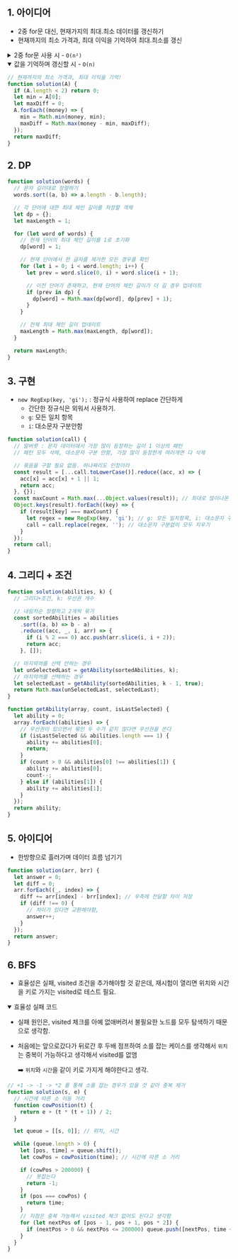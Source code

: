 ## 1. 아이디어

- 2중 for문 대신, 현재가지의 최대.최소 데이터를 갱신하기
- 현재까지의 최소 가격과, 최대 이익을 기억하여 최대.최소를 갱신

<details>
<summary>2중 for문 사용 시 - <code>O(n²)</code></summary>

```javascript
function solution(A) {
  const count = [];
  for (let i = 0; i < A.length; i++) {
    for (let k = i; k < A.length; k++) {
      count.push(A[k] - A[i]);
    }
  }
  return Math.max(...count);
}
```

</details>
<details open>
  <summary>값을 기억하며 갱신할 시 - <code>O(n)</code></summary>

```javascript
// 현재까지의 최소 가격과, 최대 이익을 기억!
function solution(A) {
  if (A.length < 2) return 0;
  let min = A[0];
  let maxDiff = 0;
  A.forEach((money) => {
    min = Math.min(money, min);
    maxDiff = Math.max(money - min, maxDiff);
  });
  return maxDiff;
}
```

</details>

## 2. DP

```javascript
function solution(words) {
  // 문자 길이대로 정렬하기
  words.sort((a, b) => a.length - b.length);

  // 각 단어에 대한 최대 체인 길이를 저장할 객체
  let dp = {};
  let maxLength = 1;

  for (let word of words) {
    // 현재 단어의 최대 체인 길이를 1로 초기화
    dp[word] = 1;

    // 현재 단어에서 한 글자를 제거한 모든 경우를 확인
    for (let i = 0; i < word.length; i++) {
      let prev = word.slice(0, i) + word.slice(i + 1);

      // 이전 단어가 존재하고, 현재 단어의 체인 길이가 더 길 경우 업데이트
      if (prev in dp) {
        dp[word] = Math.max(dp[word], dp[prev] + 1);
      }
    }

    // 전체 최대 체인 길이 업데이트
    maxLength = Math.max(maxLength, dp[word]);
  }

  return maxLength;
}
```

## 3. 구현

- `new RegExp(key, 'gi');` : 정규식 사용하여 replace 간단하게
  - 간단한 정규식은 외워서 사용하기.
  - `g`: 모든 일치 항목
  - `i`: 대소문자 구분안함

```javascript
function solution(call) {
  // 말버릇 : 문자 데이터에서 가장 많이 등장하는 길이 1 이상의 패턴
  // 패턴 모두 삭제, 대소문자 구분 안함, 가장 많이 등장한게 여러개면 다 삭제

  // 묶음을 구할 필요 없음. 하나짜리도 인정이라
  const result = [...call.toLowerCase()].reduce((acc, x) => {
    acc[x] = acc[x] + 1 || 1;
    return acc;
  }, {});
  const maxCount = Math.max(...Object.values(result)); // 최대로 많이나온 개수
  Object.keys(result).forEach((key) => {
    if (result[key] === maxCount) {
      let regex = new RegExp(key, 'gi'); // g: 모든 일치항목, i: 대소문자 구분 안하고 검색
      call = call.replace(regex, ''); // 대소문자 구분없이 모두 지우기
    }
  });
  return call;
}
```

## 4. 그리디 + 조건

```javascript
function solution(abilities, k) {
  // 그리디+조건, k: 우선권 개수

  // 내림차순 정렬하고 2개씩 묶기
  const sortedAbilities = abilities
    .sort((a, b) => b - a)
    .reduce((acc, _, i, arr) => {
      if (i % 2 === 0) acc.push(arr.slice(i, i + 2));
      return acc;
    }, []);

  // 마지막꺼를 선택 안하는 경우
  let unSelectedLast = getAbility(sortedAbilities, k);
  // 마지막꺼를 선택하는 경우
  let selectedLast = getAbility(sortedAbilities, k - 1, true);
  return Math.max(unSelectedLast, selectedLast);
}

function getAbility(array, count, isLastSelected) {
  let ability = 0;
  array.forEach((abilities) => {
    // 우선권이 있으면서 묶인 두 수가 같지 않다면 우선권을 쓴다
    if (isLastSelected && abilities.length === 1) {
      ability += abilities[0];
      return;
    }
    if (count > 0 && abilities[0] !== abilities[1]) {
      ability += abilities[0];
      count--;
    } else if (abilities[1]) {
      ability += abilities[1];
    }
  });
  return ability;
}
```

## 5. 아이디어

- 한방향으로 흘러가며 데이터 흐름 넘기기

```javascript
function solution(arr, brr) {
  let answer = 0;
  let diff = 0;
  arr.forEach((_, index) => {
    diff += arr[index] - brr[index]; // 우측에 전달할 차이 저장
    if (diff !== 0) {
      // 차이가 있다면 교환해야함,
      answer++;
    }
  });
  return answer;
}
```

## 6. BFS

- 효율성은 실패, visited 조건을 추가해야할 것 같은데, 재시험이 열리면 위치와 시간을 키로 가지는 visited로 테스트 필요.

<details open>
  <summary>효율성 실패 코드</summary>

- 실패 원인은, visited 체크를 아예 없애버려서 불필요한 노드를 모두 탐색하기 때문으로 생각함.
- 처음에는 앞으로갔다가 뒤로간 후 두배 점프하여 소를 잡는 케이스를 생각해서 `위치` 는 중복이 가능하다고 생각해서 visited를 없앰

  ➡️ `위치`와 `시간`을 같이 키로 가지게 해야한다고 생각.

```javascript
// +1 -> -1 -> *2 를 통해 소를 잡는 경우가 있을 것 같아 중복 제거
function solution(s, e) {
  // 시간에 따른 소 이동 거리
  function cowPosition(t) {
    return e + (t * (t + 1)) / 2;
  }

  let queue = [[s, 0]]; // 위치, 시간

  while (queue.length > 0) {
    let [pos, time] = queue.shift();
    let cowPos = cowPosition(time); // 시간에 따른 소 거리

    if (cowPos > 200000) {
      // 못잡는다
      return -1;
    }
    if (pos === cowPos) {
      return time;
    }
    // 지점은 중복 가능해서 visited 체크 없어도 된다고 생각함
    for (let nextPos of [pos - 1, pos + 1, pos * 2]) {
      if (nextPos > 0 && nextPos <= 200000) queue.push([nextPos, time + 1]);
    }
  }
}
```

</details>
